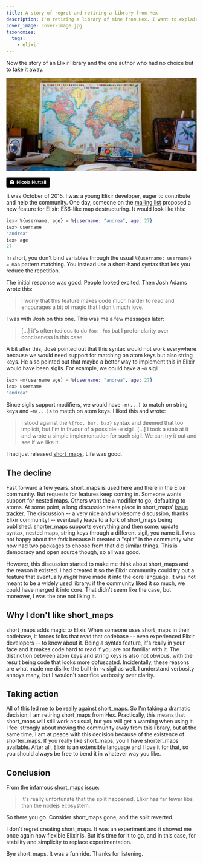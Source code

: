 ```yaml
---
title: A story of regret and retiring a library from Hex
description: I'm retiring a library of mine from Hex. I want to explain why.
cover_image: cover-image.jpg
taxonomies:
  tags:
    - elixir
---
```


Now the story of an Elixir library and the one author who had no choice but to take it away.

<!-- more -->

![Cover image of a map](cover-image.jpg)

<a style="background-color:black;color:white;text-decoration:none;padding:4px 6px;font-family:-apple-system, BlinkMacSystemFont, &quot;San Francisco&quot;, &quot;Helvetica Neue&quot;, Helvetica, Ubuntu, Roboto, Noto, &quot;Segoe UI&quot;, Arial, sans-serif;font-size:12px;font-weight:bold;line-height:1.2;display:inline-block;border-radius:3px" href="https://unsplash.com/@nicnut?utm_medium=referral&amp;utm_campaign=photographer-credit&amp;utm_content=creditBadge" target="_blank" rel="noopener noreferrer" title="Download free do whatever you want high-resolution photos from Nicola Nuttall"><span style="display:inline-block;padding:2px 3px"><svg xmlns="http://www.w3.org/2000/svg" style="height:12px;width:auto;position:relative;vertical-align:middle;top:-1px;fill:white" viewBox="0 0 32 32"><title>unsplash-logo</title><path d="M20.8 18.1c0 2.7-2.2 4.8-4.8 4.8s-4.8-2.1-4.8-4.8c0-2.7 2.2-4.8 4.8-4.8 2.7.1 4.8 2.2 4.8 4.8zm11.2-7.4v14.9c0 2.3-1.9 4.3-4.3 4.3h-23.4c-2.4 0-4.3-1.9-4.3-4.3v-15c0-2.3 1.9-4.3 4.3-4.3h3.7l.8-2.3c.4-1.1 1.7-2 2.9-2h8.6c1.2 0 2.5.9 2.9 2l.8 2.4h3.7c2.4 0 4.3 1.9 4.3 4.3zm-8.6 7.5c0-4.1-3.3-7.5-7.5-7.5-4.1 0-7.5 3.4-7.5 7.5s3.3 7.5 7.5 7.5c4.2-.1 7.5-3.4 7.5-7.5z"></path></svg></span><span style="display:inline-block;padding:2px 3px">Nicola Nuttall</span></a>

It was October of 2015. I was a young Elixir developer, eager to contribute and help the community. One day, someone on the [mailing list][ml-discussion] proposed a new feature for Elixir: ES6-like map destructuring. It would look like this:

```elixir
iex> %{username, age} = %{username: "andrea", age: 27}
iex> username
"andrea"
iex> age
27
```

In short, you don't bind variables through the usual `%{username: username} = map` pattern matching. You instead use a short-hand syntax that lets you reduce the repetition.

The initial response was good. People looked excited. Then Josh Adams wrote this:

> I worry that this feature makes code much harder to read and encourages a bit of magic that I don't much love.

I was with Josh on this one. This was me a few messages later:

> [...] it's often tedious to do `foo: foo` but I prefer clarity over conciseness in this case.

A bit after this, José pointed out that this syntax would not work everywhere because we would need support for matching on atom keys but also string keys. He also pointed out that maybe a better way to implement this in Elixir would have been sigils. For example, we could have a `~m` sigil:

```elixir
iex> ~m(username age) = %{username: "andrea", age: 27}
iex> username
"andrea"
```

Since sigils support modifiers, we would have `~m(...)` to match on string keys and `~m(...)a` to match on atom keys. I liked this and wrote:

> I stood against the `%{foo, bar, baz}` syntax and deemed that too implicit, but I'm in favour of a possible `~m` sigil. [...] I took a stab at it and wrote a simple implementation for such sigil. We can try it out and see if we like it.

I had just released [short_maps][short_maps]. Life was good.

## The decline

Fast forward a few years. short_maps is used here and there in the Elixir community. But requests for features keep coming in. Someone wants support for nested maps. Others want the `a` modifier to go, defaulting to atoms. At some point, a long discussion takes place in short_maps' [issue tracker][shorter_maps-issue]. The discussion -- a very nice and wholesome discussion, thanks Elixir community! -- eventually leads to a fork of short_maps being published. [shorter_maps][shorter_maps] supports everything and then some: update syntax, nested maps, string keys through a different sigil, you name it. I was not happy about the fork because it created a "split" in the community who now had two packages to choose from that did similar things. This is democracy and open source though, so all was good.

However, this discussion started to make me think about short_maps and the reason it existed. I had created it so the Elixir community could try out a feature that eventually *might* have made it into the core language. It was not meant to be a widely used library: if the community liked it so much, we could have merged it into core. That didn't seem like the case, but moreover, I was the one not liking it.

## Why I don't like short_maps

short_maps adds magic to Elixir. When someone uses short_maps in their codebase, it forces folks that read that codebase -- even experienced Elixir developers -- to know about it. Being a syntax feature, it's really in your face and it makes code hard to read if you are not familiar with it. The distinction between atom keys and string keys is also not obvious, with the result being code that looks more obfuscated. Incidentally, these reasons are what made me dislike the built-in `~w` sigil as well. I understand verbosity annoys many, but I wouldn't sacrifice verbosity over clarity.

## Taking action

All of this led me to be really against short_maps. So I'm taking a dramatic decision: I am retiring short_maps from Hex. Practically, this means that short_maps will still work as usual, but you will get a warning when using it. I feel strongly about moving the community away from this library, but at the same time, I am at peace with this decision because of the existence of shorter_maps. If you really like short_maps, you'll have shorter_maps available. After all, Elixir is an extensible language and I love it for that, so you should always be free to bend it in whatever way you like.

## Conclusion

From the infamous [short_maps issue][shorter_maps-issue]:

> It's really unfortunate that the split happened. Elixir has far fewer libs than the nodejs ecosystem.

So there you go. Consider short_maps gone, and the split reverted.

I don't regret creating short_maps. It was an experiment and it showed me once again how flexible Elixir is. But it's time for it to go, and in this case, for stability and simplicity to replace experimentation.

Bye short_maps. It was a fun ride. Thanks for listening.


[ml-discussion]: https://groups.google.com/forum/#!topic/elixir-lang-core/NoUo2gqQR3I
[short_maps]: https://github.com/whatyouhide/short_maps
[shorter_maps]: https://github.com/meyercm/shorter_maps
[shorter_maps-issue]: https://github.com/whatyouhide/short_maps/issues/11
